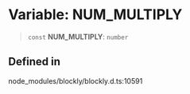 # Variable: NUM_MULTIPLY

> `const` **NUM_MULTIPLY**: `number`

## Defined in

node_modules/blockly/blockly.d.ts:10591
